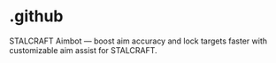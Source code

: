 # .github
STALCRAFT Aimbot — boost aim accuracy and lock targets faster with customizable aim assist for STALCRAFT.
